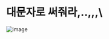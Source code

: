 # 대문자로 써줘라,..,,,\\
![image](https://user-images.githubusercontent.com/85022962/132429400-b2a28082-905c-4269-a0cd-edb901091fd3.png)
